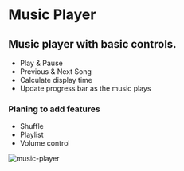 # Music Player
## Music player with basic controls.
* Play & Pause
* Previous & Next Song
* Calculate display time
* Update progress bar as the music plays

### Planing to add features
* Shuffle
* Playlist
* Volume control

![music-player](https://i.imgur.com/CeajmSW.jpg)


